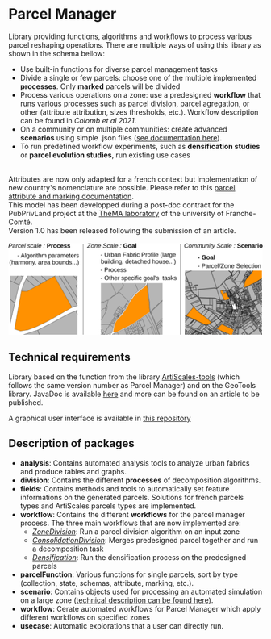 # Parcel Manager

Library providing functions, algorithms and workflows to process various parcel reshaping operations.
There are multiple ways of using this library as shown in the schema bellow:
<ul>
    <li>Use built-in functions for diverse parcel management tasks</li>
    <li>Divide a single or few parcels: choose one of the multiple implemented <b>processes</b>. Only <b>marked</b> parcels will be divided</li>
    <li>Process various operations on a zone: use a predesigned <b>workflow</b> that runs various processes such as parcel division, parcel agregation, or other (attribute attribution, sizes thresholds, etc.). Workflow description can be found in <i>Colomb et al 2021</i>.</li>
    <li>On a community or on multiple communities: create advanced <b>scenarios</b> using simple .json files (<a href = "https://github.com/ArtiScales/ParcelManager/blob/master/src/main/resources/doc/scenarioCreation.md">see documentation here</a>).</li>
    <li>To run predefined workflow experiments, such as <b>densification studies</b> or <b>parcel evolution studies</b>, run existing use cases</li>
</ul>
<br />
Attributes are now only adapted for a french context but implementation of new country's nomenclature are possible. Please refer to this <a href="https://framagit.org/artiscales/parcelmanager/-/blob/master/src/main/resources/doc/AttributePolicy.md">parcel attribute and marking documentation</a>.  
<br />
This model has been developped during a post-doc contract for the PubPrivLand project at the <a href="http://thema.univ-fcomte.fr/">ThéMA laboratory</a> of the university of Franche-Comté. 
<br />
Version 1.0 has been released following the submission of an article. 
<br />
<br />

<div style="text-align:center">
<img src="misc/schema.png" alt="drawing" width="900" position="middle"/>
</div>

## Technical requirements

Library based on the function from the library <a href = "https://github.com/ArtiScales/ArtiScales-tools">ArtiScales-tools</a> (which follows the same version number as Parcel Manager) and on the GeoTools library.
JavaDoc is available <a href="https://artiscales.github.io/javadoc/ParcelManager/">here</a> and more can be found on an article to be published.

A graphical user interface is available in <a href="https://framagit.org/artiscales/parcelmanagergui">this repository</a> 


## Description of packages

<ul>
<li><b>analysis</b>: Contains automated analysis tools to analyze urban fabrics and produce tables and graphs.</li>
<li><b>division</b>: Contains the different <b>processes</b> of decomposition algorithms.</li>
<li><b>fields</b>: Contains methods and tools to automatically set feature informations on the generated parcels. Solutions for french parcels types and ArtiScales parcels types are implemented.</li>
<li><b>workflow</b>: Contains the different <b>workflows</b> for the parcel manager process. The three main workflows that are now implemented are: 
    <ul>
        <li><a href="https://github.com/ArtiScales/ParcelManager/blob/master/src/main/java/fr/ign/artiscales/workflow/ZoneDivision.java"><i>ZoneDivision</i></a>: Run a parcel division algorithm on an input zone</li>
        <li><a href="https://github.com/ArtiScales/ParcelManager/blob/master/src/main/java/fr/ign/artiscales/workflow/ConsolidationDivision.java"><i>ConsolidationDivision</i></a>: Merges predesigned parcel together and run a decomposition task</li>
        <li><a href="https://github.com/ArtiScales/ParcelManager/blob/master/src/main/java/fr/ign/artiscales/workflow/Densification.java"><i>Densification</i></a>: Run the densification process on the predesigned parcels</li>
    </ul>
</li>
<li><b>parcelFunction</b>: Various functions for single parcels, sort by type (collection, state, schemas, attribute, marking, etc.).</li>
<li><b>scenario</b>: Contains objects used for processing an automated simulation on a large zone (<a href="https://github.com/ArtiScales/ParcelManager/blob/master/src/main/resources/doc/scenarioCreation.md">technical description can be found here</a>).</li>
<li><b>workflow</b>: Cerate automated workflows for Parcel Manager which apply different workflows on specified zones</li>
<li><b>usecase</b>: Automatic explorations that a user can directly run.</li>
</ul>
<br />
